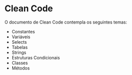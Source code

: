 # Clean Code

O documento de Clean Code contempla os seguintes temas:

- Constantes
- Variáveis
- Selects
- Tabelas
- Strings
- Estruturas Condicionais
- Classes
- Métodos